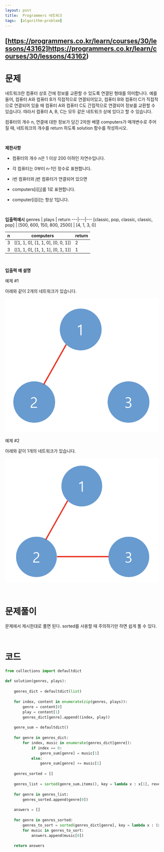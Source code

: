 ```yaml
---
layout: post
title:  Programmers 네트워크
tags:  [algorithm-problem]
---
```


## [https://programmers.co.kr/learn/courses/30/lessons/43162]https://programmers.co.kr/learn/courses/30/lessons/43162)

# 문제 
네트워크란 컴퓨터 상호 간에 정보를 교환할 수 있도록 연결된 형태를 의미합니다. 예를 들어, 컴퓨터 A와 컴퓨터 B가 직접적으로 연결되어있고, 컴퓨터 B와 컴퓨터 C가 직접적으로 연결되어 있을 때 컴퓨터 A와 컴퓨터 C도 간접적으로 연결되어 정보를 교환할 수 있습니다. 따라서 컴퓨터 A, B, C는 모두 같은 네트워크 상에 있다고 할 수 있습니다.

컴퓨터의 개수 n, 연결에 대한 정보가 담긴 2차원 배열 computers가 매개변수로 주어질 때, 네트워크의 개수를 return 하도록 solution 함수를 작성하시오.

&nbsp;
&nbsp;
&nbsp;

**제한사항**

* 컴퓨터의 개수 n은 1 이상 200 이하인 자연수입니다.

* 각 컴퓨터는 0부터 n-1인 정수로 표현합니다.

* i번 컴퓨터와 j번 컴퓨터가 연결되어 있으면 

* computers[i][j]를 1로 표현합니다.

* computer[i][i]는 항상 1입니다.

&nbsp;
&nbsp;
&nbsp;

**입출력예시**
genres | plays | return
---|---|---
[classic, pop, classic, classic, pop] | [500, 600, 150, 800, 2500] | [4, 1, 3, 0]

n | computers | return
---|---|---
3 | [[1, 1, 0], [1, 1, 0], [0, 0, 1]] | 2
3 | [[1, 1, 0], [1, 1, 1], [0, 1, 1]] | 1

&nbsp;
&nbsp;
&nbsp;

**입출력 예 설명**

예제 #1

아래와 같이 2개의 네트워크가 있습니다.

![Alt text](/public/post/2020_09_21_43162/pic1.png)

예제 #2

아래와 같이 1개의 네트워크가 있습니다.

![Alt text](/public/post/2020_09_21_43162/pic2.png)

&nbsp;
&nbsp;
&nbsp;

# 문제풀이
문제에서 제시한대로 풀면 된다.  sorted를 사용할 때 주의하기만 하면 쉽게 풀 수 있다.

&nbsp;
&nbsp;
&nbsp;

# 코드
~~~python
from collections import defaultdict

def solution(genres, plays):
    
    genres_dict = defaultdict(list)
    
    for index, content in enumerate(zip(genres, plays)):
        genre = content[0]
        play = content[1]
        genres_dict[genre].append((index, play))
        
    genre_sum = defaultdict()
    
    for genre in genres_dict:
        for index, music in enumerate(genres_dict[genre]):
            if index == 0:
                genre_sum[genre] = music[1]
            else:
                genre_sum[genre] += music[1]
    
    genres_sorted = []

    genres_list = sorted(genre_sum.items(), key = lambda x : x[1], reverse = True)
    
    for genre in genres_list:
        genres_sorted.append(genre[0])
    
    answers = []
    
    for genre in genres_sorted:
        genres_to_sort = sorted(genres_dict[genre], key = lambda x : (x[1]), reverse = True)[:2]
        for music in genres_to_sort:
            answers.append(music[0])
    
    return answers
~~~